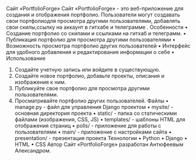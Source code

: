 Сайт «PortfolioForge»
Сайт «PortfolioForge» - это веб-приложение для создания и отображения портфолио. Пользователи могут создавать свои портфолиодля просмотра другими пользователями, добавлять свои скилы,ссылку на аккаунт в гитхабе и телеграмме .
Особенности
•	Создание портфолио со скилами и ссылками на гитхаб и телеграмм.
•	Публикация портфолио для просмотра другими пользователями
•	Возможность просмотра портфолио других пользователей
•	Интерфейс для удобного добавления и редактирования информации о себе
•	
Использование
1.	Создайте учетную запись или войдите в существующую.
2.	Создайте новое портфолио, добавьте проекты, описания и изображения к ним.
3.	Публикуйте свое портфолио для просмотра другими пользователями.
4.	Просматривайте портфолио других пользователей.
Файлы
•	manage.py - файл для управления Django проектом
•	mysite/ - основная директория проекта
•	static/ - папка со статическими файлами (изображения, CSS, JS)
•	templates/ - шаблоны HTML для отображения страниц
•	polls/ - приложение для работы с пользователями
•	main/ - приложение с настройками сайта
•	presentation/ - презентация проекта
Технологии
•	Python
•	Django
•	HTML
•	CSS
Автор
Сайт «PortfolioForge» разработан  Антюфеевым Александром.
